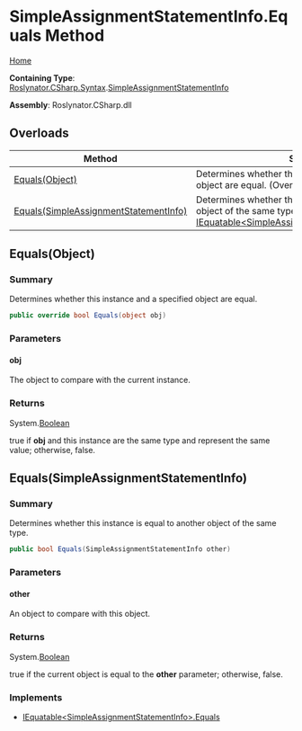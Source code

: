 <a name="_Top"></a>

# SimpleAssignmentStatementInfo\.Equals Method

[Home](../../../../../README.md#_Top)

**Containing Type**: [Roslynator.CSharp.Syntax](../../README.md#_Top)\.[SimpleAssignmentStatementInfo](../README.md#_Top)

**Assembly**: Roslynator\.CSharp\.dll

## Overloads

| Method | Summary |
| ------ | ------- |
| [Equals(Object)](#Roslynator_CSharp_Syntax_SimpleAssignmentStatementInfo_Equals_System_Object_) | Determines whether this instance and a specified object are equal\. \(Overrides [ValueType.Equals](https://docs.microsoft.com/en-us/dotnet/api/system.valuetype.equals)\) |
| [Equals(SimpleAssignmentStatementInfo)](#Roslynator_CSharp_Syntax_SimpleAssignmentStatementInfo_Equals_Roslynator_CSharp_Syntax_SimpleAssignmentStatementInfo_) | Determines whether this instance is equal to another object of the same type\. \(Implements [IEquatable\<SimpleAssignmentStatementInfo>.Equals](https://docs.microsoft.com/en-us/dotnet/api/system.iequatable-1.equals)\) |

## Equals\(Object\) <a name="Roslynator_CSharp_Syntax_SimpleAssignmentStatementInfo_Equals_System_Object_"></a>

### Summary

Determines whether this instance and a specified object are equal\.

```csharp
public override bool Equals(object obj)
```

### Parameters

#### obj

The object to compare with the current instance\. 

### Returns

System\.[Boolean](https://docs.microsoft.com/en-us/dotnet/api/system.boolean)

true if **obj** and this instance are the same type and represent the same value; otherwise, false\. 

## Equals\(SimpleAssignmentStatementInfo\) <a name="Roslynator_CSharp_Syntax_SimpleAssignmentStatementInfo_Equals_Roslynator_CSharp_Syntax_SimpleAssignmentStatementInfo_"></a>

### Summary

Determines whether this instance is equal to another object of the same type\.

```csharp
public bool Equals(SimpleAssignmentStatementInfo other)
```

### Parameters

#### other

An object to compare with this object\.

### Returns

System\.[Boolean](https://docs.microsoft.com/en-us/dotnet/api/system.boolean)

true if the current object is equal to the **other** parameter; otherwise, false\.

### Implements

* [IEquatable\<SimpleAssignmentStatementInfo>.Equals](https://docs.microsoft.com/en-us/dotnet/api/system.iequatable-1.equals)

